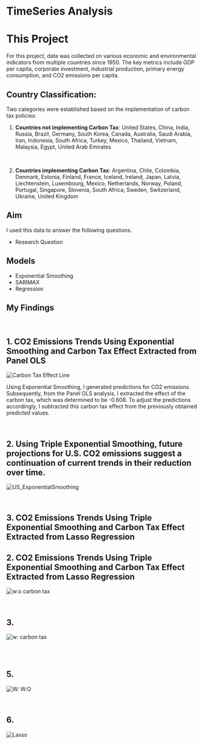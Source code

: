 # TimeSeries Analysis 

# This Project
For this project, data was collected on various economic and environmental indicators from multiple countries since 1950. The key metrics include GDP per capita, corporate investment, industrial production, primary energy consumption, and CO2 emissions per capita. 

## Country Classification:
Two categories were established based on the implementation of carbon tax policies:
<br>
1. **Countries not implementing Carbon Tax**:
United States, China, India, Russia, Brazil, Germany, South Korea, Canada, Australia, Saudi Arabia, Iran, Indonesia, South Africa, Turkey, Mexico, Thailand, Vietnam, Malaysia, Egypt, United Arab Emirates

<br>

2. **Countries implementing Carbon Tax**:
Argentina, Chile, Colombia, Denmark, Estonia, Finland, France, Iceland, Ireland, Japan, Latvia, Liechtenstein, Luxembourg, Mexico, Netherlands, Norway, Poland, Portugal, Singapore, Slovenia, South Africa, Sweden, Switzerland, Ukraine, United Kingdom


## Aim
I used this data to answer the following questions.
 
- Research Question 

## Models 
- Exponential Smoothing
- SARIMAX
- Regression

## My Findings
<br>

## 1. CO2 Emissions Trends Using Exponential Smoothing and Carbon Tax Effect Extracted from Panel OLS
![Carbon Tax Effect Line](https://github.com/yejipark0514/TimeSeriesAnalysis_CO2/assets/97747420/99aa4c2e-63df-4ab5-b802-ad12f77c95fd)

Using Exponential Smoothing, I generated predictions for CO2 emissions. Subsequently, from the Panel OLS analysis, I extracted the effect of the carbon tax, which was determined to be -0.608. To adjust the predictions accordingly, I subtracted this carbon tax effect from the previously obtained predicted values.


<br>

## 2. Using Triple Exponential Smoothing, future projections for U.S. CO2 emissions suggest a continuation of current trends in their reduction over time.
![US_ExponentialSmoothing](https://github.com/yejipark0514/TimeSeriesAnalysis_CO2/assets/97747420/c3270ae9-43d6-48e0-812b-46cd76cc3505)

<br> 

## 3. CO2 Emissions Trends Using Triple Exponential Smoothing and Carbon Tax Effect Extracted from Lasso Regression 

## 2. CO2 Emissions Trends Using Triple Exponential Smoothing and Carbon Tax Effect Extracted from Lasso Regression 

![w:o carbon tax](https://github.com/yejipark0514/TimeSeriesAnalysis_CO2/assets/97747420/4b75b6e3-6987-400c-9796-60f7dd169e3d)


<br>

## 3.
![w: carbon tax](https://github.com/yejipark0514/TimeSeriesAnalysis_CO2/assets/97747420/338e650b-1665-4629-a346-2c6eee143de4)

<br>





<br> 

## 5.
![W:   W:O](https://github.com/yejipark0514/TimeSeriesAnalysis_CO2/assets/97747420/4372ae7d-00fc-421c-b384-7af845e90ed5)



<br>

## 6.
![Lasso](https://github.com/yejipark0514/TimeSeriesAnalysis_CO2/assets/97747420/2cebee79-b506-48d4-a1cb-3260caa0cfc6)

